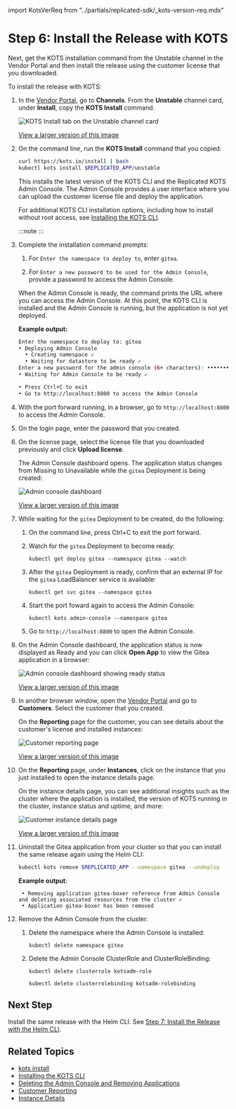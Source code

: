 import KotsVerReq from "../partials/replicated-sdk/_kots-version-req.mdx"

# Step 6: Install the Release with KOTS

Next, get the KOTS installation command from the Unstable channel in the Vendor Portal and then install the release using the customer license that you downloaded.

To install the release with KOTS:

1. In the [Vendor Portal](https://vendor.replicated.com), go to **Channels**. From the **Unstable** channel card, under **Install**, copy the **KOTS Install** command.

    ![KOTS Install tab on the Unstable channel card](/images/helm-tutorial-unstable-kots-install-command.png)

    [View a larger version of this image](/images/helm-tutorial-unstable-kots-install-command.png)

1. On the command line, run the **KOTS Install** command that you copied:

    ```bash
    curl https://kots.io/install | bash
    kubectl kots install $REPLICATED_APP/unstable
    ```

    This installs the latest version of the KOTS CLI and the Replicated KOTS Admin Console. The Admin Console provides a user interface where you can upload the customer license file and deploy the application.

    For additional KOTS CLI installation options, including how to install without root access, see [Installing the KOTS CLI](/reference/kots-cli-getting-started).

    :::note
    <KotsVerReq/>
    :::

1. Complete the installation command prompts:

    1. For `Enter the namespace to deploy to`, enter `gitea`. 

    1. For `Enter a new password to be used for the Admin Console`, provide a password to access the Admin Console.

    When the Admin Console is ready, the command prints the URL where you can access the Admin Console. At this point, the KOTS CLI is installed and the Admin Console is running, but the application is not yet deployed.

    **Example output:**

    ```bash
    Enter the namespace to deploy to: gitea
    • Deploying Admin Console
      • Creating namespace ✓
      • Waiting for datastore to be ready ✓
    Enter a new password for the admin console (6+ characters): ••••••••
    • Waiting for Admin Console to be ready ✓

    • Press Ctrl+C to exit
    • Go to http://localhost:8800 to access the Admin Console
    ```

1. With the port forward running, in a browser, go to `http://localhost:8800` to access the Admin Console.

1. On the login page, enter the password that you created.

1. On the license page, select the license file that you downloaded previously and click **Upload license**.

    The Admin Console dashboard opens. The application status changes from Missing to Unavailable while the `gitea` Deployment is being created:

    ![Admin console dashboard](/images/tutorial-gitea-unavailable.png)

    [View a larger version of this image](/images/tutorial-gitea-unavailable.png)

1. While waiting for the `gitea` Deployment to be created, do the following:

   1. On the command line, press Ctrl+C to exit the port forward.

   1. Watch for the `gitea` Deployment to become ready:

       ```
       kubectl get deploy gitea --namespace gitea --watch
       ```

   1. After the `gitea` Deployment is ready, confirm that an external IP for the `gitea` LoadBalancer service is available:

       ```
       kubectl get svc gitea --namespace gitea
       ```

   1. Start the port foward again to access the Admin Console:

       ```
       kubectl kots admin-console --namespace gitea 
       ```

   1. Go to `http://localhost:8800` to open the Admin Console.   

1. On the Admin Console dashboard, the application status is now displayed as Ready and you can click **Open App** to view the Gitea application in a browser:

    ![Admin console dashboard showing ready status](/images/tutorial-gitea-ready.png)

    [View a larger version of this image](/images/tutorial-gitea-ready.png)

1. In another browser window, open the [Vendor Portal](https://vendor.replicated.com/) and go to **Customers**. Select the customer that you created.

    On the **Reporting** page for the customer, you can see details about the customer's license and installed instances:

    ![Customer reporting page](/images/tutorial-gitea-customer-reporting.png)

    [View a larger version of this image](/images/tutorial-gitea-customer-reporting.png)

1. On the **Reporting** page, under **Instances**, click on the instance that you just installed to open the instance details page.

    On the instance details page, you can see additional insights such as the cluster where the application is installed, the version of KOTS running in the cluster, instance status and uptime, and more:

    ![Customer instance details page](/images/tutorial-gitea-instance-insights.png)

    [View a larger version of this image](/images/tutorial-gitea-instance-insights.png)

1. Uninstall the Gitea application from your cluster so that you can install the same release again using the Helm CLI:

    ```bash
    kubectl kots remove $REPLICATED_APP --namespace gitea --undeploy
    ```
    **Example output**:
    ```
     • Removing application gitea-boxer reference from Admin Console and deleting associated resources from the cluster ✓
     • Application gitea-boxer has been removed
    ```

1. Remove the Admin Console from the cluster:  

   1. Delete the namespace where the Admin Console is installed:

      ```
      kubectl delete namespace gitea
      ```
   1. Delete the Admin Console ClusterRole and ClusterRoleBinding:  

      ```
      kubectl delete clusterrole kotsadm-role
      ```
      ```
      kubectl delete clusterrolebinding kotsadm-rolebinding
      ```

## Next Step

Install the same release with the Helm CLI. See [Step 7: Install the Release with the Helm CLI](tutorial-kots-helm-install-helm).

## Related Topics

* [kots install](/reference/kots-cli-install/)
* [Installing the KOTS CLI](/reference/kots-cli-getting-started/)
* [Deleting the Admin Console and Removing Applications](/enterprise/delete-admin-console)
* [Customer Reporting](customer-reporting)
* [Instance Details](instance-insights-details)

